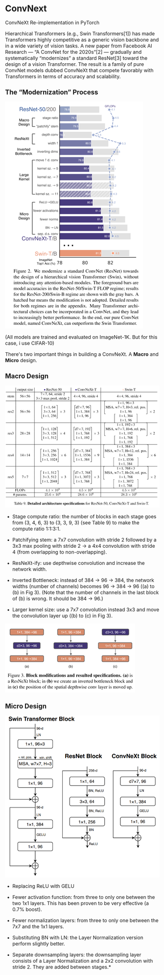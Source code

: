 # ConvNext
<p style="font-size: 16px">ConvNeXt Re-implementation in PyTorch</p>
<p style="font-size: 16px">Hierarchical Transformers (e.g., Swin Transformers[1]) has made Transformers highly competitive as a generic vision backbone and in a wide variety of vision tasks. A new paper from Facebook AI Research — “A ConvNet for the 2020s”[2] — gradually and systematically “modernizes” a standard ResNet[3] toward the design of a vision Transformer. The result is a family of pure ConvNet models dubbed ConvNeXt that compete favorably with Transformers in terms of accuracy and scalability.</p>

## The “Modernization” Process

<!-- <img src="/home/firqaaa/Notebook/Python/Re-ConvNeXt/assets/fig-2.png"><br> -->

![image info](./assets/fig-2.png)

<p style="font-size: 16px">(All models are trained and evaluated on ImageNet-1K. But for this case, i use CIFAR-10)</p>

<p style="font-size: 16px">There's two important things in building a ConvNeXt. A <b>Macro</b> and <b>Micro</b> design.</p>

## Macro Design
![image info](./assets/table-9.png)

* <p style="font-size: 16px">Stage compute ratio: the number of blocks in each stage goes from (3, 4, 6, 3) to (3, 3, 9, 3) (see Table 9) to make the compute ratio 1:1:3:1.</p>
* <p style="font-size: 16px">Patchifying stem: a 7x7 convolution with stride 2 followed by a 3x3 max pooling with stride 2 -> a 4x4 convolution with stride 4 (from overlapping to non-overlapping).</p>
* <p style="font-size: 16px">ResNeXt-ify: use depthwise convolution and increase the network width.</p>
* <p style="font-size: 16px">Inverted Bottleneck: instead of 384 -> 96 -> 384, the network widths (number of channels) becomes 96 -> 384 -> 96 ((a) to (b) in Fig 3). (Note that the number of channels in the last block of (b) is wrong. It should be 384 -> 96.)</p>
* <p style="font-size: 16px">Larger kernel size: use a 7x7 convolution instead 3x3 and move the convolution layer up ((b) to (c) in Fig 3).</p>

![image info](./assets/fig-3.png)

## Micro Design
![image info](./assets/197199637-9cd8b61b-632a-4cad-9361-b2db0af8c574.png)

* <p style="font-size: 16px">Replacing ReLU with GELU</p>
* <p style="font-size: 16px">Fewer activation function: from three to only one between the two 1x1 layers. This has been proven to be very effective (a 0.7% boost).</p>
* <p style="font-size: 16px">Fewer normalization layers: from three to only one between the 7x7 and the 1x1 layers.</p>
* <p style="font-size: 16px">Substituting BN with LN: the Layer Normalization version perform slightly better.</p>
* <p style="font-size: 16px">Separate downsampling layers: the downsampling layer consists of a Layer Normalization and a 2x2 convolution with stride 2. They are added between stages.* </p>